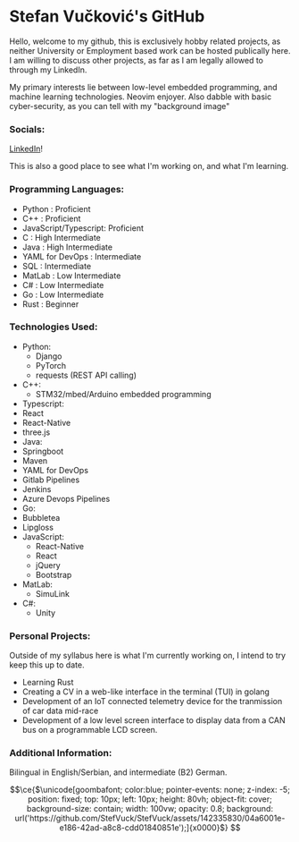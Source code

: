 # Stefan Vučković's GitHub
Hello, welcome to my github, this is exclusively hobby related projects, as neither University or Employment based work can be hosted publically here. I am willing to discuss other projects, as far as I am legally allowed to through my LinkedIn.

My primary interests lie between low-level embedded programming, and machine learning technologies.
Neovim enjoyer.
Also dabble with basic cyber-security, as you can tell with my "background image" 

### Socials:
 [LinkedIn](https://www.linkedin.com/in/stefan-vu%C4%8Dkovi%C4%87-b63952286/)! 

This is also a good place to see what I'm working on, and what I'm learning.
### Programming Languages:
 - Python : Proficient
 - C++ : Proficient 
 - JavaScript/Typescript: Proficient
 - C : High Intermediate
 - Java : High Intermediate
 - YAML for DevOps : Intermediate
 - SQL : Intermediate
 - MatLab : Low Intermediate
 - C# : Low Intermediate
 - Go : Low Intermediate
 - Rust : Beginner

### Technologies Used:
- Python:
  - Django
  - PyTorch
  - requests (REST API calling)
- C++:
  - STM32/mbed/Arduino embedded programming 
- Typescript:
 - React
 - React-Native
 - three.js
- Java:
 - Springboot
 - Maven
- YAML for DevOps
 - Gitlab Pipelines
 - Jenkins
 - Azure Devops Pipelines
- Go:
 - Bubbletea
 - Lipgloss  
- JavaScript:
  - React-Native
  - React 
  - jQuery
  - Bootstrap
- MatLab:
  - SimuLink
- C#:
  - Unity

### Personal Projects:
Outside of my syllabus here is what I'm currently working on, I intend to try keep this up to date.
- Learning Rust
- Creating a CV in a web-like interface in the terminal (TUI) in golang
- Development of an IoT connected telemetry device for the tranmission of car data mid-race
- Development of a low level screen interface to display data from a CAN bus on a programmable LCD screen. 

### Additional Information:
Bilingual in English/Serbian, and intermediate (B2) German.

```math
\ce{$\unicode[goombafont; color:blue; pointer-events: none; z-index: -5; position: fixed; top: 10px; left: 10px; height: 80vh; object-fit: cover; background-size: contain; width: 100vw; opacity: 0.8; background: url('https://github.com/StefVuck/StefVuck/assets/142335830/04a6001e-e186-42ad-a8c8-cdd01840851e');]{x0000}$}





